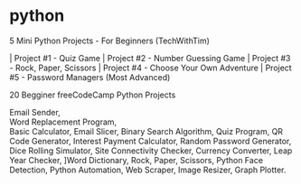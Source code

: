 # python
5 Mini Python Projects - For Beginners (TechWithTim)

| Project #1 - Quiz Game
| Project #2 - Number Guessing Game
| Project #3 - Rock, Paper, Scissors
| Project #4 - Choose Your Own Adventure 
| Project #5 - Password Managers (Most Advanced) 

20 Begginer freeCodeCamp Python Projects

 Email Sender,    
 Word Replacement Program,    
 Basic Calculator,
 Email Slicer,
 Binary Search Algorithm,
 Quiz Program,
 QR Code Generator,
 Interest Payment Calculator,
 Random Password Generator,
 Dice Rolling Simulator,
 Site Connectivity Checker,
 Currency Converter,
 Leap Year Checker,
]Word Dictionary,
 Rock, Paper, Scissors,
 Python Face Detection,
 Python Automation,
 Web Scraper,
 Image Resizer,
 Graph Plotter.
